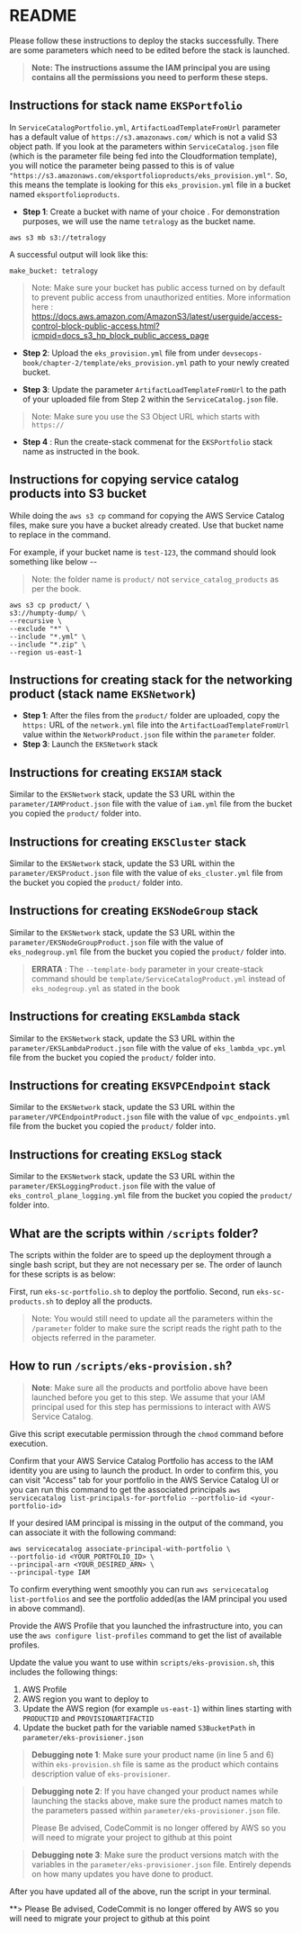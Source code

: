 # README

Please follow these instructions to deploy the stacks successfully. There are some parameters which need to be edited before the stack is launched.

> **Note: The instructions assume the IAM principal you are using contains all the permissions you need to perform these steps.**

## Instructions for stack name `EKSPortfolio`

In `ServiceCatalogPortfolio.yml`, `ArtifactLoadTemplateFromUrl` parameter has a default value of `https://s3.amazonaws.com/` which is not a valid S3 object path. If you look at the parameters within `ServiceCatalog.json` file (which is the parameter file being fed into the Cloudformation template), you will notice the parameter being passed to this is of value `"https://s3.amazonaws.com/eksportfolioproducts/eks_provision.yml"`. So, this means the template is looking for this `eks_provision.yml` file in a bucket named `eksportfolioproducts`.

- **Step 1**: Create a bucket with name of your choice . For demonstration purposes, we will use the name `tetralogy` as the bucket name.

```
aws s3 mb s3://tetralogy
```

A successful output will look like this:

```
make_bucket: tetralogy
```

> Note: Make sure your bucket has public access turned on by default to prevent public access from unauthorized entities. More information here : https://docs.aws.amazon.com/AmazonS3/latest/userguide/access-control-block-public-access.html?icmpid=docs_s3_hp_block_public_access_page

- **Step 2**: Upload the `eks_provision.yml` file from under `devsecops-book/chapter-2/template/eks_provision.yml` path to your newly created bucket.

- **Step 3**: Update the parameter `ArtifactLoadTemplateFromUrl` to the path of your uploaded file from Step 2 within the `ServiceCatalog.json` file.

> Note: Make sure you use the S3 Object URL which starts with `https://`

- **Step 4** : Run the create-stack commenat for the `EKSPortfolio` stack name as instructed in the book.

## Instructions for copying service catalog products into S3 bucket

While doing the `aws s3 cp` command for copying the AWS Service Catalog files, make sure you have a bucket already created. Use that bucket name to replace in the command.

For example, if your bucket name is `test-123`, the command should look something like below --

> Note: the folder name is `product/` not `service_catalog_products` as per the book.

```
aws s3 cp product/ \
s3://humpty-dump/ \
--recursive \
--exclude "*" \
--include "*.yml" \
--include "*.zip" \
--region us-east-1
```

## Instructions for creating stack for the networking product (stack name `EKSNetwork`)

- **Step 1**: After the files from the `product/` folder are uploaded, copy the `https:` URL of the `network.yml` file into the `ArtifactLoadTemplateFromUrl` value within the `NetworkProduct.json` file within the `parameter` folder.
- **Step 3**: Launch the `EKSNetwork` stack

## Instructions for creating `EKSIAM` stack

Similar to the `EKSNetwork` stack, update the S3 URL within the `parameter/IAMProduct.json` file with the value of `iam.yml` file from the bucket you copied the `product/` folder into.

## Instructions for creating `EKSCluster` stack

Similar to the `EKSNetwork` stack, update the S3 URL within the `parameter/EKSProduct.json` file with the value of `eks_cluster.yml` file from the bucket you copied the `product/` folder into.

## Instructions for creating `EKSNodeGroup` stack

Similar to the `EKSNetwork` stack, update the S3 URL within the `parameter/EKSNodeGroupProduct.json` file with the value of `eks_nodegroup.yml` file from the bucket you copied the `product/` folder into.

> **ERRATA** : The `--template-body` parameter in your create-stack command should be `template/ServiceCatalogProduct.yml` instead of `eks_nodegroup.yml` as stated in the book

## Instructions for creating `EKSLambda` stack

Similar to the `EKSNetwork` stack, update the S3 URL within the `parameter/EKSLambdaProduct.json` file with the value of `eks_lambda_vpc.yml` file from the bucket you copied the `product/` folder into.

## Instructions for creating `EKSVPCEndpoint` stack

Similar to the `EKSNetwork` stack, update the S3 URL within the `parameter/VPCEndpointProduct.json` file with the value of `vpc_endpoints.yml` file from the bucket you copied the `product/` folder into.

## Instructions for creating `EKSLog` stack

Similar to the `EKSNetwork` stack, update the S3 URL within the `parameter/EKSLoggingProduct.json` file with the value of `eks_control_plane_logging.yml` file from the bucket you copied the `product/` folder into.

## What are the scripts within `/scripts` folder?

The scripts within the folder are to speed up the deployment through a single bash script, but they are not necessary per se. The order of launch for these scripts is as below:

First, run `eks-sc-portfolio.sh` to deploy the portfolio.
Second, run `eks-sc-products.sh` to deploy all the products.

> Note: You would still need to update all the parameters within the `/parameter` folder to make sure the script reads the right path to the objects referred in the parameter.

## How to run `/scripts/eks-provision.sh`?

> **Note**: Make sure all the products and portfolio above have been launched before you get to this step. We assume that your IAM principal used for this step has permissions to interact with AWS Service Catalog.


Give this script executable permission through the `chmod` command before execution.

Confirm that your AWS Service Catalog Portfolio has access to the IAM identity you are using to launch the product. In order to confirm this, you can visit "Access" tab for your portfolio in the AWS Service Catalog UI or you can run this command to get the associated principals `aws servicecatalog list-principals-for-portfolio --portfolio-id <your-portfolio-id>`

If your desired IAM principal is missing in the output of the command, you can associate it with the following command:
```
aws servicecatalog associate-principal-with-portfolio \
--portfolio-id <YOUR_PORTFOLIO_ID> \
--principal-arn <YOUR_DESIRED_ARN> \
--principal-type IAM
```

To confirm everything went smoothly you can run `aws servicecatalog list-portfolios` and see the portfolio added(as the IAM principal you used in above command).

Provide the AWS Profile that you launched the infrastructure into, you can use the `aws configure list-profiles` command to get the list of available profiles.

Update the value you want to use within `scripts/eks-provision.sh`, this includes the following things:
1. AWS Profile
2. AWS region you want to deploy to
3. Update the AWS region (for example `us-east-1`) within lines starting with `PRODUCTID` and `PROVISIONARTIFACTID` 
4. Update the bucket path for the variable named `S3BucketPath` in `parameter/eks-provisioner.json`

> **Debugging note 1**: Make sure your product name (in line 5 and 6) within `eks-provision.sh` file is same as the product which contains description value of `eks-provisioner`.

> **Debugging note 2**: If you have changed your product names while launching the stacks above, make sure the product names match to the parameters passed within `parameter/eks-provisioner.json` file.
>
> Please Be advised, CodeCommit is no longer offered by AWS so you will need to migrate your project to github at this point
> 

> **Debugging note 3**: Make sure the product versions match with the variables in the `parameter/eks-provisioner.json` file. Entirely depends on how many updates you have done to product.

After you have updated all of the above, run the script in your terminal.

**> Please Be advised, CodeCommit is no longer offered by AWS so you will need to migrate your project to github at this point
